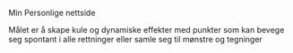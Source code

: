 Min Personlige nettside 

Målet er å skape kule og dynamiske effekter med punkter som kan bevege seg spontant i alle rettninger eller samle seg til mønstre og tegninger